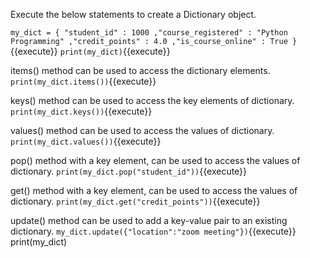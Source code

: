 Execute the below statements to create a Dictionary object.

`my_dict = {
	"student_id" : 1000
	,"course_registered" : "Python Programming"
	,"credit_points" : 4.0
	,"is_course_online" : True
 	}`{{execute}}
`print(my_dict)`{{execute}}

items() method can be used to access the dictionary elements.
`print(my_dict.items())`{{execute}}

keys() method can be used to access the key elements of dictionary.
`print(my_dict.keys())`{{execute}}

values() method can be used to access the values of dictionary.
`print(my_dict.values())`{{execute}}

pop() method with a key element, can be used to access the values of dictionary.
`print(my_dict.pop("student_id"))`{{execute}}

get() method with a key element, can be used to access the values of dictionary.
`print(my_dict.get("credit_points"))`{{execute}}

update() method can be used to add a key-value pair to an existing dictionary.
`my_dict.update({"location":"zoom meeting"})`{{execute}}
print(my_dict)
